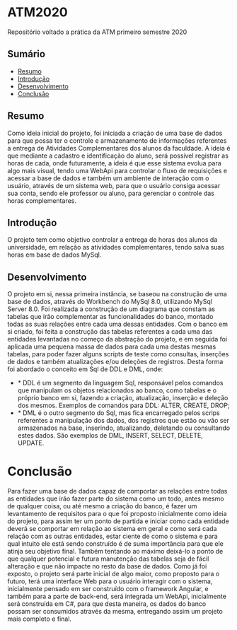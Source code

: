 # ATM2020
Repositório voltado a prática da ATM primeiro semestre 2020

## Sumário
<ul>
  <li><a href="https://github.com/DaniloAlv/ATM2020#resumo">Resumo</a></li>
  <li><a href="https://github.com/DaniloAlv/ATM2020#introdução">Introdução</a></li>
  <li><a href="https://github.com/DaniloAlv/ATM2020#desenvolvimento">Desenvolvimento</a></li>
  <li><a href="https://github.com/DaniloAlv/ATM2020#conclusão">Conclusão</a></li>
</ul>

## Resumo

  Como ideia inicial do projeto, foi iniciada a criação de uma base de dados para que possa ter o controle e armazenamento de informações referentes a entrega de Atividades Complementares dos alunos da faculdade. A ideia é que mediante a cadastro e identificação do aluno, será possível registrar as horas de cada, onde futuramente, a ideia é que esse sistema evolua para algo mais visual, tendo uma WebApi para controlar o fluxo de requisições e acessar a base de dados e também um ambiente de interação com o usuário, através de um sistema web, para que o usuário consiga acessar sua conta, sendo ele professor ou aluno, para gerenciar o controle das horas complementares.
  
## Introdução

  O projeto tem como objetivo controlar a entrega de horas dos alunos da universidade, em relação as atividades complementares, tendo salva suas horas em base de dados MySql.
  
## Desenvolvimento

  O projeto em si, nessa primeira instância, se baseou na construção de uma base de dados, através do Workbench do MySql 8.0, utilizando MySql Server 8.0. Foi realizada a construção de um diagrama que constam as tabelas que irão complementar as funcionalidades do banco, montado todas as suas relações entre cada uma dessas entidades.
  Com o banco em si criado, foi feita a construção das tabelas referentes a cada uma das entidades levantadas no começo da abstração do projeto, e em seguida foi aplicada uma pequena massa de dados para cada uma destas mesmas tabelas, para poder fazer alguns scripts de teste como consultas, inserções de dados e também atualizações e/ou deleções de registros.
  Desta forma foi abordado o conceito em Sql de DDL e DML, onde: 
  <ul>
   <li> * DDL é um segmento da linguagem Sql, responsável pelos comandos que manipulam os objetos relacionados ao banco, como tabelas e o     próprio banco em si, fazendo a criação, atualização, inserção e deleção dos mesmos. Exemplos de comandos para DDL: ALTER, CREATE, DROP;</li>  
    <li>* DML é o outro segmento do Sql, mas fica encarregado pelos scrips referentes a manipulação dos dados, dos registros que estão ou vão ser armazenados na base, inserindo, atualizando, deletando ou consultando estes dados. São exemplos de DML, INSERT, SELECT, DELETE, UPDATE.</li>
  </ul>
    
 # Conclusão
 
  Para fazer uma base de dados capaz de comportar as relações entre todas as entidades que irão fazer parte do sistema como um todo, antes mesmo de qualquer coisa, ou até mesmo a criação do banco, é fazer um levantamento de requisitos para o que foi proposto inicialmente como ideia do projeto, para assim ter um ponto de partida e iniciar como cada entidade deverá se comportar em relação ao sistema em geral e como será cada relação com as outras entidades, estar ciente de como o sistema e para qual intuito ele está sendo construído é de suma importância para que ele atinja seu objetivo final.
  Também tentando ao máximo deixá-lo a ponto de que qualquer potencial e futura manutenção das tabelas seja de fácil alteração e que não impacte no resto da base de dados.
  Como já foi exposto, o projeto será parte inicial de algo maior, como proposto para o futuro, terá uma interface Web para o usuário interagir com o sistema, inicialmente pensado em ser construído com o framework Angular, e também para a parte de back-end, será integrada um WebApi, inicialmente será construída em C#, para que desta maneira, os dados do banco possam ser consumidos através da mesma, entregando assim um projeto mais completo e final.
  
